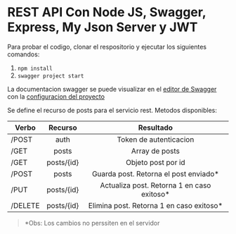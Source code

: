 # REST API Con Node JS, Swagger, Express, My Json Server y JWT

Para probar el codigo, clonar el respositorio y ejecutar los siguientes comandos:

1. ``` npm install ```
2. ``` swagger project start ```

La documentacion swagger se puede visualizar en el [editor de Swagger](http://editor.swagger.io/#/) con la [configuracion del proyecto]( https://github.com/mdmg92/rest-api/blob/master/api/swagger/swagger.yaml)

Se define el recurso de posts para el servicio rest. 
Metodos disponibles:

|Verbo  |Recurso   |Resultado                                 |
|-------|:--------:|:----------------------------------------:|
|/POST  |auth      |Token de autenticacion                    |
|/GET   |posts     |Array de posts                            |
|/GET   |posts/{id}|Objeto post por id                        |
|/POST  |posts     |Guarda post. Retorna el post enviado*     |
|/PUT   |posts/{id}|Actualiza post. Retorna 1 en caso exitoso*|
|/DELETE|posts/{id}|Elimina post. Retorna 1 en caso exitoso*  |


>*Obs: Los cambios no perssiten en el servidor
